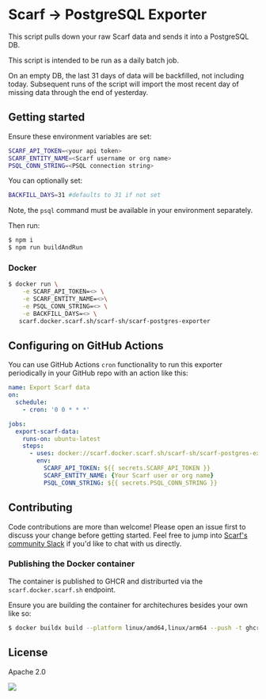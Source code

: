 # Scarf -> PostgreSQL Exporter

This script pulls down your raw Scarf data and sends it into a PostgreSQL DB.

This script is intended to be run as a daily batch job. 

On an empty DB, the last 31 days of data will be backfilled, not including today. Subsequent runs of the script will import the most recent day of missing data through the end of yesterday. 

## Getting started

Ensure these environment variables are set:

```bash
SCARF_API_TOKEN=<your api token>
SCARF_ENTITY_NAME=<Scarf username or org name>
PSQL_CONN_STRING=<PSQL connection string>
```

You can optionally set:

```bash
BACKFILL_DAYS=31 #defaults to 31 if not set
```

Note, the `psql` command must be available in your environment separately.

Then run: 

```bash
$ npm i
$ npm run buildAndRun
```


### Docker

```bash
$ docker run \
    -e SCARF_API_TOKEN=<> \
    -e SCARF_ENTITY_NAME=<>\
    -e PSQL_CONN_STRING=<> \
    -e BACKFILL_DAYS=<> \
   scarf.docker.scarf.sh/scarf-sh/scarf-postgres-exporter
```

## Configuring on GitHub Actions

You can use GitHub Actions `cron` functionality to run this exporter periodically in your GitHub repo with an action like this:

```yaml
name: Export Scarf data
on:
  schedule:
    - cron: '0 0 * * *'

jobs:
  export-scarf-data:
    runs-on: ubuntu-latest
    steps:
      - uses: docker://scarf.docker.scarf.sh/scarf-sh/scarf-postgres-exporter:latest
        env:
          SCARF_API_TOKEN: ${{ secrets.SCARF_API_TOKEN }}
          SCARF_ENTITY_NAME: {Your Scarf user or org name}
          PSQL_CONN_STRING: ${{ secrets.PSQL_CONN_STRING }}
```

## Contributing

Code contributions are more than welcome! Please open an issue first to discuss your change before getting started. Feel free to jump into [Scarf's community Slack](https://tinyurl.com/scarf-community-slack) if you'd like to chat with us directly. 

### Publishing the Docker container

The container is published to GHCR and distriburted via the `scarf.docker.scarf.sh` endpoint. 

Ensure you are building the container for architechures besides your own like so:

```bash
$ docker buildx build --platform linux/amd64,linux/arm64 --push -t ghcr.io/scarf-sh/scarf-postgres-exporter .
```

## License

Apache 2.0

<img referrerpolicy="no-referrer-when-downgrade" src="https://static.scarf.sh/a.png?x-pxid=7dec8cfe-8216-4bfa-bbb9-f23dd7794953" />
